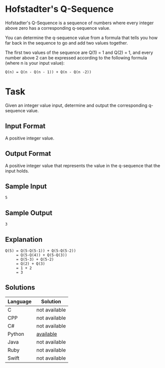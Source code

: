 # Hofstadter's Q-Sequence
Hofstadter's Q-Sequence is a sequence of numbers where every integer above zero has a corresponding q-sequence value.

You can determine the q-sequence value from a formula that tells you how far back in the sequence to go and add two values together.

The first two values of the sequence are Q(1) = 1 and Q(2) = 1, and every number above 2 can be expressed according to the following formula (where n is your input value):

```
Q(n) = Q(n - Q(n - 1)) + Q(n - Q(n -2))
```

# Task
Given an integer value input, determine and output the corresponding q-sequence value.

## Input Format
A positive integer value. 
 
## Output Format
A positive integer value that represents the value in the q-sequence that the input holds. 
 
## Sample Input
```
5
```

## Sample Output
```
3
```

## Explanation
```
Q(5) = Q(5-Q(5-1)) + Q(5-Q(5-2))
     = Q(5-Q(4)) + Q(5-Q(3))
     = Q(5-3) + Q(5-2)
     = Q(2) + Q(3)
     = 1 + 2
     = 3
```

## Solutions

Language | Solution
---------|---------
C | not available
CPP | not available
C# | not available
Python | [available](https://raw.githubusercontent.com/chankruze/challenges/master/sololearn/HofstadtersQSequence/HQS.py)
Java | not available
Ruby | not available
Swift | not available